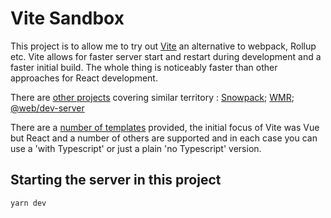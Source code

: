 # Vite Sandbox
This project is to allow me to try out [Vite](https://github.com/vitejs/vite) an alternative to webpack, Rollup etc. Vite allows for faster server start and restart during development and a faster initial build. The whole thing is noticeably faster than other approaches for React development.

There are [other projects](https://vitejs.dev/guide/comparisons.html) covering similar territory : [Snowpack](https://www.snowpack.dev/); [WMR](https://github.com/preactjs/wmr); [@web/dev-server](https://modern-web.dev/docs/dev-server/overview/)

There are a [number of templates](https://vitejs.dev/guide/#scaffolding-your-first-vite-project) provided, the initial focus of Vite was Vue but React and a number of others are supported and in each case you can use a 'with Typescript' or just a plain 'no Typescript' version.

## Starting the server in this project

```
yarn dev
```
